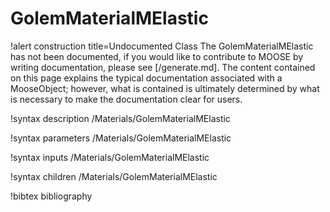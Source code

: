 <!-- MOOSE Documentation Stub: Remove this when content is added. -->

# GolemMaterialMElastic

!alert construction title=Undocumented Class
The GolemMaterialMElastic has not been documented, if you would like to contribute to MOOSE by
writing documentation, please see [/generate.md]. The content contained on this page explains
the typical documentation associated with a MooseObject; however, what is contained is ultimately
determined by what is necessary to make the documentation clear for users.

!syntax description /Materials/GolemMaterialMElastic

!syntax parameters /Materials/GolemMaterialMElastic

!syntax inputs /Materials/GolemMaterialMElastic

!syntax children /Materials/GolemMaterialMElastic

!bibtex bibliography
